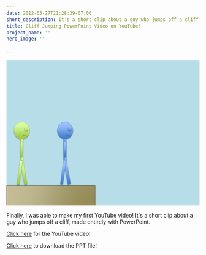 ```yaml
---
date: 2012-05-27T21:28:39-07:00
short_description: It's a short clip about a guy who jumps off a cliff.
title: Cliff Jumping PowerPoint Video on YouTube!
project_name: ''
hero_image: ''

---
```

![](../images/cliffthumbnail.png)

Finally, I was able to make my first YouTube video! It's a short clip about a guy who jumps off a cliff, made entirely with PowerPoint.

[Click here](https://www.youtube.com/watch?v=GZQke_SADPg) for the YouTube video!

[Click here](https://drive.google.com/uc?export=download&id=1iIppZVUd37_3u1GX0YTz5uJ-49DtVhG2) to download the PPT file!